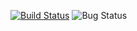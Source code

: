 [![Build Status](https://travis-ci.org/tqs18-g205/rest-api.svg?branch=master)](https://travis-ci.org/tqs18-g205/rest-api)
![Bug Status](https://sonarcloud.io/api/project_badges/measure?project=pt.tqs.g205%3Arestapi&metric=bugs)
